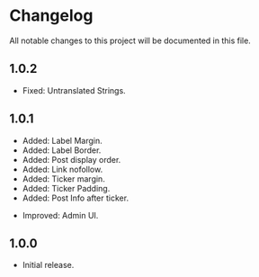 # Changelog
All notable changes to this project will be documented in this file.

## 1.0.2

* Fixed: Untranslated Strings.

## 1.0.1

* Added: Label Margin.
* Added: Label Border.
* Added: Post display order.
* Added: Link nofollow.
* Added: Ticker margin.
* Added: Ticker Padding.
* Added: Post Info after ticker.
- Improved: Admin UI.

## 1.0.0

* Initial release.
